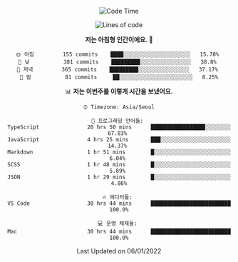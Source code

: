 <div align='center'>
 
<!--START_SECTION:waka-->
![Code Time](http://img.shields.io/badge/Code%20Time-995%20hrs%206%20mins-blue)

![Lines of code](https://img.shields.io/badge/%EC%A0%80%EB%8A%94%20%EC%97%AC%ED%83%9C%EA%B9%8C%EC%A7%80%20-59%20Thousand%20%EC%A4%84%EC%9D%98%20%EC%BD%94%EB%93%9C%EB%A5%BC%20%EC%9E%91%EC%84%B1%ED%96%88%EC%96%B4%EC%9A%94.-blue)

**저는 아침형 인간이에요. 🐤** 

```text
🌞 아침         155 commits    ████░░░░░░░░░░░░░░░░░░░░░   15.78% 
🌆 낮　         381 commits    █████████░░░░░░░░░░░░░░░░   38.8% 
🌃 저녁         365 commits    █████████░░░░░░░░░░░░░░░░   37.17% 
🌙 밤　         81 commits     ██░░░░░░░░░░░░░░░░░░░░░░░   8.25%

```


📊 **저는 이번주를 이렇게 시간을 보냈어요.** 

```text
⌚︎ Timezone: Asia/Seoul

💬 프로그래밍 언어들: 
TypeScript               20 hrs 50 mins      █████████████████░░░░░░░░   67.83% 
JavaScript               4 hrs 25 mins       ███░░░░░░░░░░░░░░░░░░░░░░   14.37% 
Markdown                 1 hr 51 mins        █░░░░░░░░░░░░░░░░░░░░░░░░   6.04% 
SCSS                     1 hr 48 mins        █░░░░░░░░░░░░░░░░░░░░░░░░   5.89% 
JSON                     1 hr 29 mins        █░░░░░░░░░░░░░░░░░░░░░░░░   4.86%

🔥 에디터들: 
VS Code                  30 hrs 44 mins      █████████████████████████   100.0%

💻 운영 체제들: 
Mac                      30 hrs 44 mins      █████████████████████████   100.0%

```


 Last Updated on 06/01/2022
<!--END_SECTION:waka-->
 </div>
<!---
Emewjin/Emewjin is a ✨ special ✨ repository because its `README.md` (this file) appears on your GitHub profile.
You can click the Preview link to take a look at your changes.
--->
